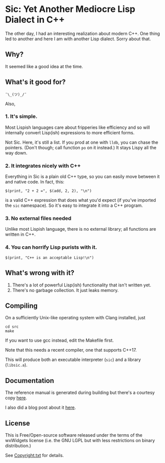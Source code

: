 # Sic: Yet Another Mediocre Lisp Dialect in C++

The other day, I had an interesting realization about modern C++.  One
thing led to another and here I am with another Lisp dialect.  Sorry
about that.

## Why?

It seemed like a good idea at the time.


## What's it good for?

`¯\_(ツ)_/¯`

Also,

### 1. It's simple.

Most Lispish languages care about fripperies like efficiency and so
will internally convert Lisp(ish) expressions to more efficient
forms.

Not Sic.  Here, it's still a list.  If you prod at one with `lldb`,
you can chase the pointers.  (Don't though; call function `po` on it
instead.)  It stays Lispy all the way down.


### 2. It integrates nicely with C++

Everything in Sic is a plain old C++ type, so you can easily move
between it and native code.  In fact, this:

    $(print, "2 + 2 =", $(add, 2, 2), "\n")

is a valid C++ expression that does what you'd expect (if you've
imported the `sic` namespace).  So it's easy to integrate it into a
C++ program.

### 3. No external files needed

Unlike most Lispish language, there is no external library; all
functions are written in C++.

### 4. You can horrify Lisp purists with it.

    $(print, "C++ is an acceptable Lisp!\n")


## What's wrong with it?

1. There's a lot of powerful Lisp(ish) functionality that isn't
   written yet.
2. There's no garbage collection.  It just leaks memory.


## Compiling

On a sufficiently Unix-like operating system with Clang installed, just

    cd src
    make

If you want to use gcc instead, edit the Makefile first.

Note that this needs a recent compiler, one that supports C++17.

This will produce both an executable interpreter (`sic`) and a library
(`libsic.a`).

## Documentation

The reference manual is generated during building but there's a
courtesy copy [here](doc/function-reference.md).

I also did a blog post about it
[here](http://www.blit.ca/blog/fdey966ldd/Sic__Yet_Another_Mediocre_Small_Lisp_Dialect.html).


## License

This is Free/Open-source software released under the terms of the
wxWidgets license (i.e. the GNU LGPL but with less restrictions on
binary distribution.)

See [Copyright.txt](Copyright.txt) for details.
